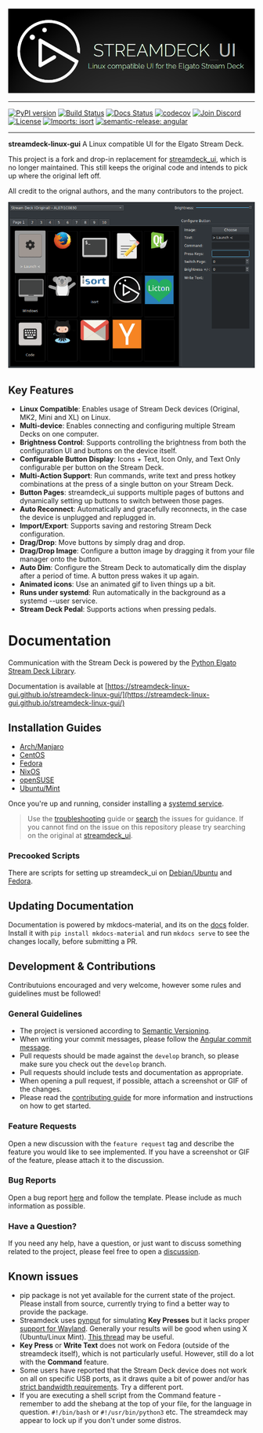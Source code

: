 [![streamdeck_ui - Linux compatible UI for the Elgato Stream Deck](docs/art/logo_large.png)](https://github.com/streamdeck-linux-gui/streamdeck-linux-gui)
_________________

[![PyPI version](https://badge.fury.io/py/streamdeck-linux-gui.svg)](https://pypi.org/project/streamdeck-linux-gui/)
[![Build Status](https://github.com/streamdeck-linux-gui/streamdeck-linux-gui/actions/workflows/test.yaml/badge.svg)](https://github.com/streamdeck-linux-gui/streamdeck-linux-gui/actions/workflows/test.yaml?query=branch%3Amain)
[![Docs Status](https://github.com/streamdeck-linux-gui/streamdeck-linux-gui/actions/workflows/docs.yml/badge.svg)](https://github.com/streamdeck-linux-gui/streamdeck-linux-gui/actions/workflows/docs.yml)
[![codecov](https://codecov.io/gh/streamdeck-linux-gui/streamdeck-linux-gui/branch/main/graph/badge.svg?token=I4WC0MVVZ3)](https://codecov.io/gh/streamdeck-linux-gui/streamdeck-linux-gui)
[![Join Discord](https://img.shields.io/badge/Join%20Discord-Discord-green?labelColor=Blue&style=flat&logo=discord&link=https://discord.gg/ZCZesnEj4)](https://discord.gg/ZCZesnEj4)
[![License](https://img.shields.io/github/license/mashape/apistatus.svg)](https://github.com/streamdeck-linux-gui/streamdeck-linux-gui)
[![Imports: isort](https://img.shields.io/badge/%20imports-isort-%231674b1?style=flat&labelColor=ef8336)](https://timothycrosley.github.io/isort/)
[![semantic-release: angular](https://img.shields.io/badge/semantic--release-angular-e10079?logo=semantic-release)](https://github.com/semantic-release/semantic-release)

_________________

**streamdeck-linux-gui** A Linux compatible UI for the Elgato Stream Deck.

This project is a fork and drop-in replacement for [streamdeck_ui](https://github.com/timothycrosley/streamdeck-ui), which is no longer maintained.
This still keeps the original code and intends to pick up where the original left off.

All credit to the orignal authors, and the many contributors to the project.


![Streamdeck UI Usage Example](docs/art/example.gif)

## Key Features

* **Linux Compatible**: Enables usage of Stream Deck devices (Original, MK2, Mini and XL) on Linux.
* **Multi-device**: Enables connecting and configuring multiple Stream Decks on one computer.
* **Brightness Control**: Supports controlling the brightness from both the configuration UI and buttons on the device itself.
* **Configurable Button Display**: Icons + Text, Icon Only, and Text Only configurable per button on the Stream Deck.
* **Multi-Action Support**: Run commands, write text and press hotkey combinations at the press of a single button on your Stream Deck.
* **Button Pages**: streamdeck_ui supports multiple pages of buttons and dynamically setting up buttons to switch between those pages.
* **Auto Reconnect**: Automatically and gracefully reconnects, in the case the device is unplugged and replugged in.
* **Import/Export**: Supports saving and restoring Stream Deck configuration.
* **Drag/Drop**: Move buttons by simply drag and drop.
* **Drag/Drop Image**: Configure a button image by dragging it from your file manager onto the button.
* **Auto Dim**: Configure the Stream Deck to automatically dim the display after a period of time. A button press wakes it up again.
* **Animated icons**: Use an animated gif to liven things up a bit.
* **Runs under systemd**: Run automatically in the background as a systemd --user service.
* **Stream Deck Pedal**: Supports actions when pressing pedals.

# Documentation

Communication with the Stream Deck is powered by the [Python Elgato Stream Deck Library](https://github.com/abcminiuser/python-elgato-streamdeck#python-elgato-stream-deck-library).

Documentation is available at [https://streamdeck-linux-gui.github.io/streamdeck-linux-gui/](https://streamdeck-linux-gui.github.io/streamdeck-linux-gui/)

## Installation Guides
* [Arch/Manjaro](docs/installation/arch.md)
* [CentOS](docs/installation/centos.md)
* [Fedora](docs/installation/fedora.md)
* [NixOS](docs/installation/nixos.md)
* [openSUSE](docs/installation/opensuse.md)
* [Ubuntu/Mint](docs/installation/ubuntu.md)

Once you're up and running, consider installing a [systemd service](docs/installation/systemd.md).

> Use the [troubleshooting](docs/troubleshooting.md) guide or [search](https://github.com/streamdeck-linux-gui/streamdeck-linux-gui/issues?q=is%3Aissue) the issues for guidance. If you cannot find on the issue on this repository please try searching on the original at [streamdeck_ui](https://githib.com/timothycrosley/streamdeck_ui/issues?q=is%Aissue).

### Precooked Scripts
There are scripts for setting up streamdeck_ui on [Debian/Ubuntu](scripts/ubuntu_install.sh) and [Fedora](scripts/fedora_install.sh).

## Updating Documentation

Documentation is powered by mkdocs-material, and its on the [docs](docs/) folder. Install it with `pip install mkdocs-material` and run `mkdocs serve` to see the changes locally, before submitting a PR.

## Development & Contributions

Contributuions encouraged and very welcome, however some rules and guidelines must be followed! 

### General Guidelines

- The project is versioned according to [Semantic Versioning](https://semver.org/).
- When writing your commit messages, please follow the [Angular commit message](https://gist.github.com/brianclements/841ea7bffdb01346392c).
- Pull requests should be made against the `develop` branch, so please make sure you check out the `develop` branch.
- Pull requests should include tests and documentation as appropriate.
- When opening a pull request, if possible, attach a screenshot or GIF of the changes.
- Please read the [contributing guide](https://github.com/streamdeck-linux-gui/streamdeck-linux-gui/blob/main/docs/contributing/contributing-guide.md) for more information and instructions on how to get started.

### Feature Requests

Open a new discussion with the `feature request` tag and describe the feature you would like to see implemented. If you have a screenshot or GIF of the feature, please attach it to the discussion.

### Bug Reports

Open a bug report [here](https://github.com/streamdeck-linux-gui/streamdeck-linux-gui/issues) and follow the template. Please include as much information as possible.

### Have a Question?

If you need any help, have a question, or just want to discuss something related to the project, please feel free to open a [discussion](https://github.com/streamdeck-linux-gui/streamdeck-linux-gui/discussions).

## Known issues

- pip package is not yet available for the current state of the project. Please install from source, currently trying to find a better way to provide the package.
- Streamdeck uses [pynput](https://github.com/moses-palmer/pynput) for simulating **Key Presses** but it lacks proper [support for Wayland](https://github.com/moses-palmer/pynput/issues/189). Generally your results will be good when using X (Ubuntu/Linux Mint). [This thread](https://github.com/timothycrosley/streamdeck-ui/issues/47) may be useful.
- **Key Press** or **Write Text** does not work on Fedora (outside of the streamdeck itself), which is not particularly useful. However, still do a lot with the **Command** feature.
- Some users have reported that the Stream Deck device does not work on all on specific USB ports, as it draws quite a bit of power and/or has [strict bandwidth requirements](https://github.com/timothycrosley/streamdeck-ui/issues/69#issuecomment-715887397). Try a different port.
- If you are executing a shell script from the Command feature - remember to add the shebang at the top of your file, for the language in question. `#!/bin/bash` or `#!/usr/bin/python3` etc. The streamdeck may appear to lock up if you don't under some distros.
